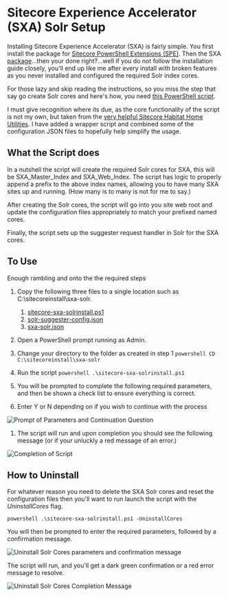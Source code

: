 # Sitecore Experience Accelerator (SXA) Solr Setup

Installing Sitecore Experience Accelerator (SXA) is fairly simple. You first install the package for [Sitecore PowerShell Extensions (SPE)](https://marketplace.sitecore.net/Modules/Sitecore_PowerShell_console.aspx). Then the SXA [package](https://dev.sitecore.net/Downloads/Sitecore_Experience_Accelerator/19/Sitecore_Experience_Accelerator_190.aspx)...then your done right?...well if you do not follow the installation guide closely, you'll end up like me after every install with broken features as you never installed and configured the required Solr index cores.

For those lazy and skip reading the instructions, so you miss the step that say go create Solr cores and here's how, you need [this PowerShell script](https://github.com/gillissm/TheCodeAttic.Sitecore.InstallUtilities/tree/master/SXA-Solr-Setup).

I must give recognition where its due, as the core functionality of the script is not my own, but taken from the [very helpful Sitecore Habitat Home Utilities](https://github.com/Sitecore/Sitecore.HabitatHome.Utilities). I have added a wrapper script and combined some of the configuration JSON files to hopefully help simplify the usage.

## What the Script does

In a nutshell the script will create the required Solr cores for SXA, this will be SXA_Master_Index and SXA_Web_Index. The script has logic to properly append a prefix to the above index names, allowing you to have many SXA sites up and running. (How many is to many is not for me to say.)

After creating the Solr cores, the script will go into you site web root and update the configuration files appropriately to match your prefixed named cores.

Finally, the script sets up the suggester request handler in Solr for the SXA cores.

## To Use

Enough rambling and onto the the required steps

1. Copy the following three files to a single location such as C:\sitecoreinstall\sxa-solr.
   1. [sitecore-sxa-solrinstall.ps1](https://github.com/gillissm/TheCodeAttic.Sitecore.InstallUtilities/blob/master/SXA-Solr-Setup/sitecore-sxa-solrinstall.ps1)
   2. [solr-suggester-config.json](https://github.com/gillissm/TheCodeAttic.Sitecore.InstallUtilities/blob/master/SXA-Solr-Setup/solr-suggester-config.json)
   3. [sxa-solr.json](https://github.com/gillissm/TheCodeAttic.Sitecore.InstallUtilities/blob/master/SXA-Solr-Setup/sxa-solr.json)

2. Open a PowerShell prompt running as Admin.
3. Change your directory to the folder as created in step 1
```powershell CD C:\sitecoreinstall\sxa-solr```

4. Run the script
```powershell .\sitecore-sxa-solrinstall.ps1```

5. You will be prompted to complete the following required parameters, and then be shown a check list to ensure everything is correct.
6. Enter Y or N depending on if you wish to continue with the process

![Prompt of Parameters and Continuation Question](/Documentation/images/sxa-solrinstall-img1.png)

1. The script will run and upon completion you should see the following message (or if your unluckly a red message of an error.)

![Completion of Script](/Documentation/images/sxa-solrinstall-img2.png)

## How to Uninstall

For whatever reason you need to delete the SXA Solr cores and reset the configuration files then you'll want to run launch the script with the *UninstallCores* flag.

```powershell .\sitecore-sxa-solrinstall.ps1 -UninstallCores```

You will then be prompted to enter the required parameters, followed by a confirmation message.

![Uninstall Solr Cores parameters and confirmation message](/Documentation/images/sxa-solrinstall-img3.png)

The script will run, and you'll get a dark green confirmation or a red error message to resolve.

![Uninstall Solr Cores Completion Message](/Documentation/images/sxa-solrinstall-img4.png)

